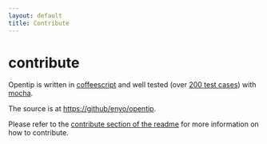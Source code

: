 ```yaml
---
layout: default
title: Contribute
---
```


contribute
==========

Opentip is written in [coffeescript](http://coffeescript.org) and well tested
(over [200 test cases](https://raw.github.com/enyo/opentip/develop/files/tests.png)) with
[mocha](http://visionmedia.github.com/mocha/).

The source is at [https://github/enyo/opentip](https://github.com/enyo/opentip).

Please refer to the [contribute section of the readme](https://github.com/enyo/opentip/tree/develop#contribute)
for more information on how to contribute.
